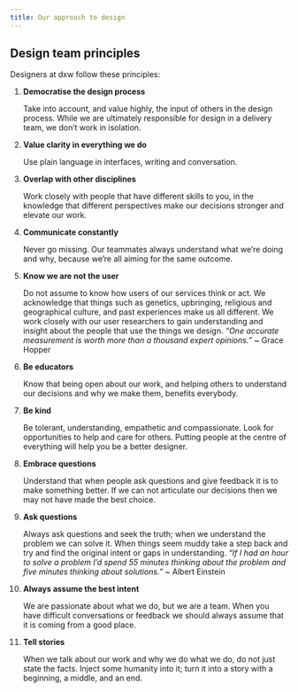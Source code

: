 ```yaml
---
title: Our approach to design
---
```


## Design team principles

Designers at dxw follow these principles:

1. **Democratise the design process**

   Take into account, and value highly, the input of others in the design
   process. While we are ultimately responsible for design in a delivery team,
   we don’t work in isolation.

2. **Value clarity in everything we do**

   Use plain language in interfaces, writing and conversation.

3. **Overlap with other disciplines**

   Work closely with people that have different skills to you, in the knowledge
   that different perspectives make our decisions stronger and elevate our work.

4. **Communicate constantly**

   Never go missing. Our teammates always understand what we’re doing and why,
   because we’re all aiming for the same outcome.

5. **Know we are not the user**

   Do not assume to know how users of our services think or act. We acknowledge
   that things such as genetics, upbringing, religious and geographical culture,
   and past experiences make us all different. We work closely with our user
   researchers to gain understanding and insight about the people that use the
   things we design. _“One accurate measurement is worth more than a thousand
   expert opinions.”_ ~ Grace Hopper

6. **Be educators**

   Know that being open about our work, and helping others to understand our
   decisions and why we make them, benefits everybody.

7. **Be kind**

   Be tolerant, understanding, empathetic and compassionate. Look for
   opportunities to help and care for others. Putting people at the centre of
   everything will help you be a better designer.

8. **Embrace questions**

   Understand that when people ask questions and give feedback it is to make
   something better. If we can not articulate our decisions then we may not have
   made the best choice.

9. **Ask questions**

   Always ask questions and seek the truth; when we understand the problem we
   can solve it. When things seem muddy take a step back and try and find the
   original intent or gaps in understanding. _“If I had an hour to solve a
   problem I’d spend 55 minutes thinking about the problem and five minutes
   thinking about solutions.”_ ~ Albert Einstein

10. **Always assume the best intent**

    We are passionate about what we do, but we are a team. When you have
    difficult conversations or feedback we should always assume that it is
    coming from a good place.

11. **Tell stories**

    When we talk about our work and why we do what we do, do not just state the
    facts. Inject some humanity into it; turn it into a story with a beginning,
    a middle, and an end.
